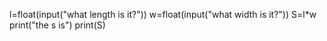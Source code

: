l=float(input("what length is it?"))
w=float(input("what width is it?"))
S=l*w
print("the s is")
print(S)
